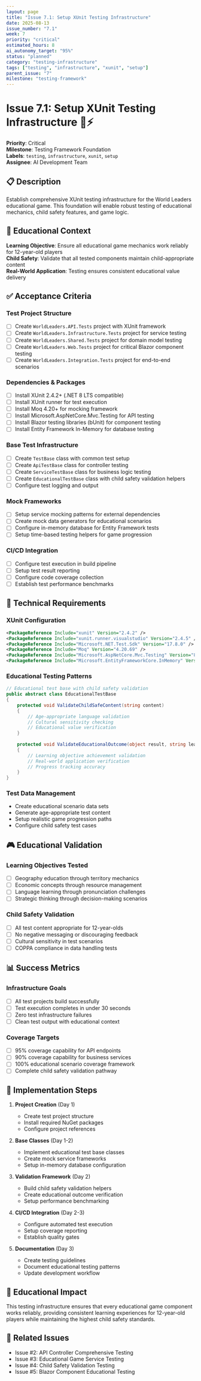 ```yaml
---
layout: page
title: "Issue 7.1: Setup XUnit Testing Infrastructure"
date: 2025-08-13
issue_number: "7.1"
week: 7
priority: "critical"
estimated_hours: 8
ai_autonomy_target: "95%"
status: "planned"
category: "testing-infrastructure"
tags: ["testing", "infrastructure", "xunit", "setup"]
parent_issue: "7"
milestone: "testing-framework"
---
```


# Issue 7.1: Setup XUnit Testing Infrastructure 🧪⚡

**Priority**: Critical  
**Milestone**: Testing Framework Foundation  
**Labels**: `testing`, `infrastructure`, `xunit`, `setup`  
**Assignee**: AI Development Team  

## 📋 Description

Establish comprehensive XUnit testing infrastructure for the World Leaders educational game. This foundation will enable robust testing of educational mechanics, child safety features, and game logic.

## 🎯 Educational Context

**Learning Objective**: Ensure all educational game mechanics work reliably for 12-year-old players  
**Child Safety**: Validate that all tested components maintain child-appropriate content  
**Real-World Application**: Testing ensures consistent educational value delivery  

## ✅ Acceptance Criteria

### Test Project Structure
- [ ] Create `WorldLeaders.API.Tests` project with XUnit framework
- [ ] Create `WorldLeaders.Infrastructure.Tests` project for service testing
- [ ] Create `WorldLeaders.Shared.Tests` project for domain model testing
- [ ] Create `WorldLeaders.Web.Tests` project for critical Blazor component testing
- [ ] Create `WorldLeaders.Integration.Tests` project for end-to-end scenarios

### Dependencies & Packages
- [ ] Install XUnit 2.4.2+ (.NET 8 LTS compatible)
- [ ] Install XUnit runner for test execution
- [ ] Install Moq 4.20+ for mocking framework
- [ ] Install Microsoft.AspNetCore.Mvc.Testing for API testing
- [ ] Install Blazor testing libraries (bUnit) for component testing
- [ ] Install Entity Framework In-Memory for database testing

### Base Test Infrastructure
- [ ] Create `TestBase` class with common test setup
- [ ] Create `ApiTestBase` class for controller testing
- [ ] Create `ServiceTestBase` class for business logic testing
- [ ] Create `EducationalTestBase` class with child safety validation helpers
- [ ] Configure test logging and output

### Mock Frameworks
- [ ] Setup service mocking patterns for external dependencies
- [ ] Create mock data generators for educational scenarios
- [ ] Configure in-memory database for Entity Framework tests
- [ ] Setup time-based testing helpers for game progression

### CI/CD Integration
- [ ] Configure test execution in build pipeline
- [ ] Setup test result reporting
- [ ] Configure code coverage collection
- [ ] Establish test performance benchmarks

## 🔧 Technical Requirements

### XUnit Configuration
```xml
<PackageReference Include="xunit" Version="2.4.2" />
<PackageReference Include="xunit.runner.visualstudio" Version="2.4.5" />
<PackageReference Include="Microsoft.NET.Test.Sdk" Version="17.8.0" />
<PackageReference Include="Moq" Version="4.20.69" />
<PackageReference Include="Microsoft.AspNetCore.Mvc.Testing" Version="8.0.8" />
<PackageReference Include="Microsoft.EntityFrameworkCore.InMemory" Version="8.0.8" />
```

### Educational Testing Patterns
```csharp
// Educational test base with child safety validation
public abstract class EducationalTestBase
{
    protected void ValidateChildSafeContent(string content)
    {
        // Age-appropriate language validation
        // Cultural sensitivity checking
        // Educational value verification
    }
    
    protected void ValidateEducationalOutcome(object result, string learningObjective)
    {
        // Learning objective achievement validation
        // Real-world application verification
        // Progress tracking accuracy
    }
}
```

### Test Data Management
- Create educational scenario data sets
- Generate age-appropriate test content
- Setup realistic game progression paths
- Configure child safety test cases

## 🎮 Educational Validation

### Learning Objectives Tested
- [ ] Geography education through territory mechanics
- [ ] Economic concepts through resource management
- [ ] Language learning through pronunciation challenges
- [ ] Strategic thinking through decision-making scenarios

### Child Safety Validation
- [ ] All test content appropriate for 12-year-olds
- [ ] No negative messaging or discouraging feedback
- [ ] Cultural sensitivity in test scenarios
- [ ] COPPA compliance in data handling tests

## 📊 Success Metrics

### Infrastructure Goals
- [ ] All test projects build successfully
- [ ] Test execution completes in under 30 seconds
- [ ] Zero test infrastructure failures
- [ ] Clean test output with educational context

### Coverage Targets
- [ ] 95% coverage capability for API endpoints
- [ ] 90% coverage capability for business services
- [ ] 100% educational scenario coverage framework
- [ ] Complete child safety validation pathway

## 🚀 Implementation Steps

1. **Project Creation** (Day 1)
   - Create test project structure
   - Install required NuGet packages
   - Configure project references

2. **Base Classes** (Day 1-2)
   - Implement educational test base classes
   - Create mock service frameworks
   - Setup in-memory database configuration

3. **Validation Framework** (Day 2)
   - Build child safety validation helpers
   - Create educational outcome verification
   - Setup performance benchmarking

4. **CI/CD Integration** (Day 2-3)
   - Configure automated test execution
   - Setup coverage reporting
   - Establish quality gates

5. **Documentation** (Day 3)
   - Create testing guidelines
   - Document educational testing patterns
   - Update development workflow

## 🎯 Educational Impact

This testing infrastructure ensures that every educational game component works reliably, providing consistent learning experiences for 12-year-old players while maintaining the highest child safety standards.

## 🔗 Related Issues

- Issue #2: API Controller Comprehensive Testing
- Issue #3: Educational Game Service Testing
- Issue #4: Child Safety Validation Testing
- Issue #5: Blazor Component Educational Testing
